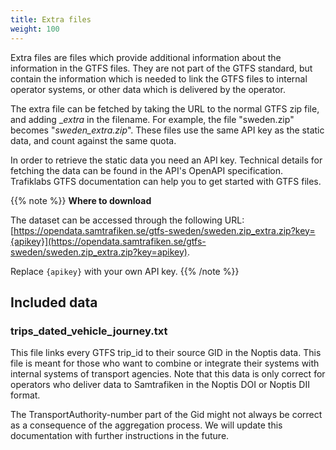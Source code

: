 ```yaml
---
title: Extra files
weight: 100
---
```


Extra files are files which provide additional information about the information in the GTFS files. They are not part of
the GTFS standard, but contain the information which is needed to link the GTFS files to internal operator systems, or
other data which is delivered by the operator.

The extra file can be fetched by taking the URL to the normal GTFS zip file, and adding \__extra_ in the filename. For
example, the file "sweden.zip" becomes "_sweden\_extra.zip_". These files use the same API key as the static data, and
count against the same quota.

In order to retrieve the static data you need an API key. Technical details for fetching the data can be found in the
API's OpenAPI specification. Trafiklabs GTFS documentation can help you to get started with GTFS files.

{{% note %}}
**Where to download**

The dataset can be accessed through the following URL:
[https://opendata.samtrafiken.se/gtfs-sweden/sweden.zip_extra.zip?key={apikey}](https://opendata.samtrafiken.se/gtfs-sweden/sweden.zip_extra.zip?key=apikey).

Replace `{apikey}` with your own API key.
{{% /note %}}

## Included data

### trips\_dated\_vehicle\_journey.txt

This file links every GTFS trip\_id to their source GID in the Noptis data. This file is meant for those who want to
combine or integrate their systems with internal systems of transport agencies. Note that this data is only correct for
operators who deliver data to Samtrafiken in the Noptis DOI or Noptis DII format.

The TransportAuthority-number part of the Gid might not always be correct as a consequence of the aggregation process.
We will update this documentation with further instructions in the future.
